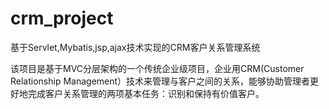 # crm_project
基于Servlet,Mybatis,jsp,ajax技术实现的CRM客户关系管理系统

该项目是基于MVC分层架构的一个传统企业级项目，企业用CRM(Customer Relationship Management）技术来管理与客户之间的关系，能够协助管理者更好地完成客户关系管理的两项基本任务：识别和保持有价值客户。
